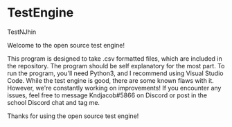 # TestEngine
TestNJhin

Welcome to the open source test engine! 

This program is designed to take .csv formatted files, which are included in the repository. The program should be self explanatory for the most part.
To run the program, you'll need Python3, and I recommend using Visual Studio Code. While the test engine is good, there are some known flaws with it. 
However, we're constantly working on improvements! If you encounter any issues, feel free to message Kndjacob#5866 on Discord or post in the school Discord chat 
and tag me. 

Thanks for using the open source test engine!
